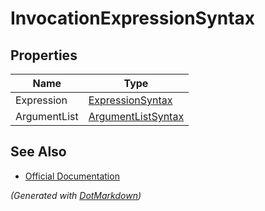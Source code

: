 # InvocationExpressionSyntax

## Properties

| Name         | Type                                        |
| ------------ | ------------------------------------------- |
| Expression   | [ExpressionSyntax](ExpressionSyntax.md)     |
| ArgumentList | [ArgumentListSyntax](ArgumentListSyntax.md) |

## See Also

* [Official Documentation](https://docs.microsoft.com/en-us/dotnet/api/microsoft.codeanalysis.csharp.syntax.invocationexpressionsyntax)


*\(Generated with [DotMarkdown](http://github.com/JosefPihrt/DotMarkdown)\)*